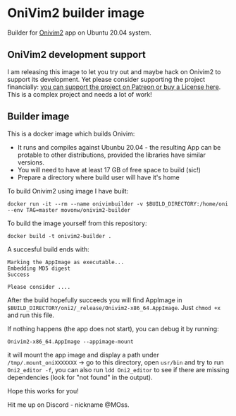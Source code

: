 # OniVim2 builder image

Builder for [Onivim2](onivim.github.io/) app on Ubuntu 20.04 system.

## OniVim2 development support

I am releasing this image to let you try out and maybe hack on Onivim2 to support its development. 
Yet please consider supporting the project financially: [you can support the project on Patreon or buy a License here](https://v2.onivim.io/early-access-portal).
This is a complex project and needs a lot of work!

## Builder image

This is a docker image which builds Onivim:
- It runs and compiles against Ubunbu 20.04 - the resulting App can be protable to other distributions, provided the libraries have similar versions.
- You will need to have at least 17 GB of free space to build (sic!)
- Prepare a directory where build user will have it's home

To build Onivim2 using image I have built:
```
docker run -it --rm --name onivimbuilder -v $BUILD_DIRECTORY:/home/oni --env TAG=master movonw/onivim2-builder  
```

To build the image yourself from this repository:

```
docker build -t onivim2-builder .  
```

A succesful build ends with:
```
Marking the AppImage as executable...
Embedding MD5 digest
Success

Please consider ....
```

After the build hopefully succeeds you will find AppImage in `$BUILD_DIRECTORY/oni2/_release/Onivim2-x86_64.AppImage`. Just `chmod +x` and run this file.


If nothing happens (the app does not start), you can debug it by running:

```
Onivim2-x86_64.AppImage --appimage-mount
```
it will mount the app image and display a path under `/tmp/.mount_oniXXXXXXX` -> go to this directory, open `usr/bin` and try to run `Oni2_editor -f`, you can also run `ldd Oni2_editor` to see if there are missing dependencies (look for "not found" in the output).

Hope this works for you!

Hit me up on Discord - nickname @MOss.

